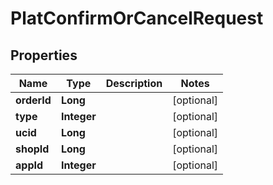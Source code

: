 

# PlatConfirmOrCancelRequest


## Properties

Name | Type | Description | Notes
------------ | ------------- | ------------- | -------------
**orderId** | **Long** |  |  [optional]
**type** | **Integer** |  |  [optional]
**ucid** | **Long** |  |  [optional]
**shopId** | **Long** |  |  [optional]
**appId** | **Integer** |  |  [optional]



